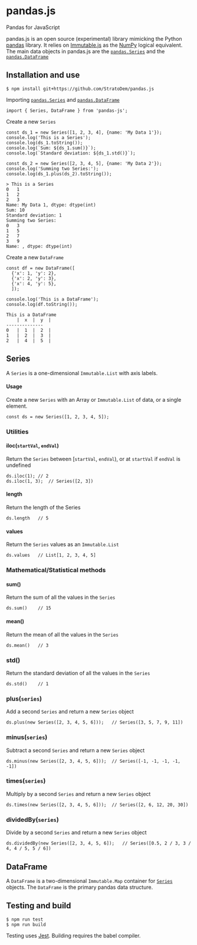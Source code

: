 # pandas.js
Pandas for JavaScript

pandas.js is an open source (experimental) library mimicking the Python [pandas](http://pandas.pydata.org/) library. It relies on [Immutable.js](https://facebook.github.io/immutable-js/) as the [NumPy](http://www.numpy.org/) logical equivalent. The main data objects in pandas.js are the [`pandas.Series`](#series) and the [`pandas.DataFrame`](#dataframe)

## Installation and use
```
$ npm install git+https://github.com/StratoDem/pandas.js
```

Importing [`pandas.Series`](#series) and [`pandas.DataFrame`](#dataframe)
```
import { Series, DataFrame } from 'pandas-js';
```

Create a new `Series`
```
const ds_1 = new Series([1, 2, 3, 4], {name: 'My Data 1'});
console.log('This is a Series');
console.log(ds_1.toString());
console.log(`Sum: ${ds_1.sum()}`);
console.log(`Standard deviation: ${ds_1.std()}`);

const ds_2 = new Series([2, 3, 4, 5], {name: 'My Data 2'});
console.log('Summing two Series:');
console.log(ds_1.plus(ds_2).toString());
```
```
> This is a Series
0	1
1	2
2	3
Name: My Data 1, dtype: dtype(int)
Sum: 10
Standard deviation: 1
Summing two Series:
0	3
1	5
2	7
3	9
Name: , dtype: dtype(int)
```

Create a new `DataFrame`
```
const df = new DataFrame([
  {'x': 1, 'y': 2},
  {'x': 2, 'y': 3},
  {'x': 4, 'y': 5},
  ]);

console.log('This is a DataFrame');
console.log(df.toString());
```

```
This is a DataFrame
	|  x  |  y  |
--------------
0	|  1  |  2  |
1	|  2  |  3  |
2	|  4  |  5  |
```

## Series
A `Series` is a one-dimensional `Immutable.List` with axis labels.

#### Usage
Create a new `Series` with an Array or `Immutable.List` of data, or a single element. 
```
const ds = new Series([1, 2, 3, 4, 5]);
```

### Utilities

#### iloc(`startVal`, `endVal`)
Return the `Series` between [`startVal`, `endVal`), or at `startVal` if `endVal` is undefined
```
ds.iloc(1);	// 2
ds.iloc(1, 3);	// Series([2, 3])
```

#### length
Return the length of the Series
```
ds.length	// 5
```

#### values
Return the `Series` values as an `Immutable.List`
```
ds.values	// List[1, 2, 3, 4, 5]
```

### Mathematical/Statistical methods

#### sum()
Return the sum of all the values in the `Series`
```
ds.sum()	// 15 
```

#### mean()
Return the mean of all the values in the `Series`
```
ds.mean()	// 3 
```

### std()
Return the standard deviation of all the values in the `Series`
```
ds.std()	// 1
```

### plus(`series`)
Add a second `Series` and return a new  `Series` object
```
ds.plus(new Series([2, 3, 4, 5, 6]));	// Series([3, 5, 7, 9, 11])
```

### minus(`series`)
Subtract a second `Series` and return a new `Series` object
```
ds.minus(new Series([2, 3, 4, 5, 6]));	// Series([-1, -1, -1, -1, -1])
```

### times(`series`)
Multiply by a second `Series` and return a new `Series` object
```
ds.times(new Series([2, 3, 4, 5, 6]));	// Series([2, 6, 12, 20, 30])
```

### dividedBy(`series`)
Divide by a second `Series` and return a new `Series` object
```
ds.dividedBy(new Series([2, 3, 4, 5, 6]);	// Series([0.5, 2 / 3, 3 / 4, 4 / 5, 5 / 6])
```

## DataFrame
A `DataFrame` is a two-dimensional `Immutable.Map` container for [`Series`](#series) objects. The `DataFrame` is the primary pandas data structure. 

## Testing and build
```
$ npm run test
$ npm run build
```
Testing uses [Jest](https://facebook.github.io/jest/). Building requires the babel compiler.

